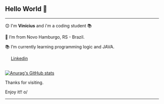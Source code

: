 ## Hello World 👋
---

:blush: I'm **Vinícius** and i'm a coding student :books:

:house_with_garden: I’m from Novo Hamburgo, RS - Brazil.

:books: I’m currently learning programming logic and JAVA.

<img src="https://cdn.worldvectorlogo.com/logos/linkedin-icon-2.svg" width="15" height="15"/> [Linkedin](https://www.linkedin.com/in/viniarnhold/)
<br><br>

[![Anurag's GitHub stats](https://github-readme-stats.vercel.app/api?username=viniarnhold&show_icons=true&theme=vision-friendly-dark)](https://github.com/anuraghazra/github-readme-stats)

Thanks for visiting.

Enjoy it!! o/

----------------------------------------------------------------------------------
<!--
**viniarnhold/viniarnhold** is a ✨ _special_ ✨ repository because its `README.md` (this file) appears on your GitHub profile.

Here are some ideas to get you started:

- 🔭 I’m currently working on ...
- 🌱 I’m currently learning ...
- 👯 I’m looking to collaborate on ...
- 🤔 I’m looking for help with ...
- 💬 Ask me about ...
- 📫 How to reach me: ...
- 😄 Pronouns: ...
- ⚡ Fun fact: ...
-->
